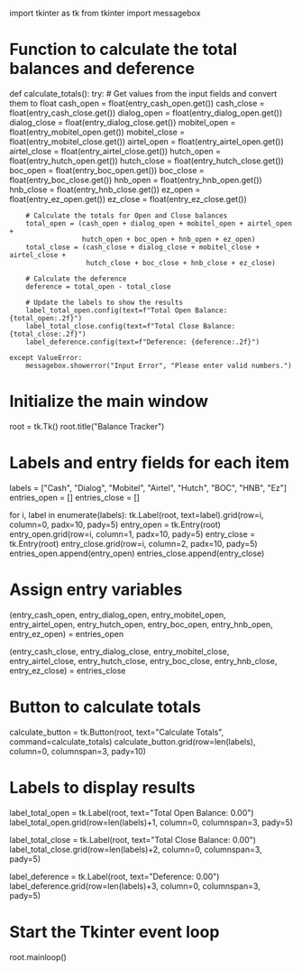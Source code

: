 import tkinter as tk
from tkinter import messagebox

# Function to calculate the total balances and deference
def calculate_totals():
    try:
        # Get values from the input fields and convert them to float
        cash_open = float(entry_cash_open.get())
        cash_close = float(entry_cash_close.get())
        dialog_open = float(entry_dialog_open.get())
        dialog_close = float(entry_dialog_close.get())
        mobitel_open = float(entry_mobitel_open.get())
        mobitel_close = float(entry_mobitel_close.get())
        airtel_open = float(entry_airtel_open.get())
        airtel_close = float(entry_airtel_close.get())
        hutch_open = float(entry_hutch_open.get())
        hutch_close = float(entry_hutch_close.get())
        boc_open = float(entry_boc_open.get())
        boc_close = float(entry_boc_close.get())
        hnb_open = float(entry_hnb_open.get())
        hnb_close = float(entry_hnb_close.get())
        ez_open = float(entry_ez_open.get())
        ez_close = float(entry_ez_close.get())
        
        # Calculate the totals for Open and Close balances
        total_open = (cash_open + dialog_open + mobitel_open + airtel_open +
                      hutch_open + boc_open + hnb_open + ez_open)
        total_close = (cash_close + dialog_close + mobitel_close + airtel_close +
                       hutch_close + boc_close + hnb_close + ez_close)
        
        # Calculate the deference
        deference = total_open - total_close

        # Update the labels to show the results
        label_total_open.config(text=f"Total Open Balance: {total_open:.2f}")
        label_total_close.config(text=f"Total Close Balance: {total_close:.2f}")
        label_deference.config(text=f"Deference: {deference:.2f}")
        
    except ValueError:
        messagebox.showerror("Input Error", "Please enter valid numbers.")

# Initialize the main window
root = tk.Tk()
root.title("Balance Tracker")

# Labels and entry fields for each item
labels = ["Cash", "Dialog", "Mobitel", "Airtel", "Hutch", "BOC", "HNB", "Ez"]
entries_open = []
entries_close = []

for i, label in enumerate(labels):
    tk.Label(root, text=label).grid(row=i, column=0, padx=10, pady=5)
    entry_open = tk.Entry(root)
    entry_open.grid(row=i, column=1, padx=10, pady=5)
    entry_close = tk.Entry(root)
    entry_close.grid(row=i, column=2, padx=10, pady=5)
    entries_open.append(entry_open)
    entries_close.append(entry_close)

# Assign entry variables
(entry_cash_open, entry_dialog_open, entry_mobitel_open, entry_airtel_open,
 entry_hutch_open, entry_boc_open, entry_hnb_open, entry_ez_open) = entries_open

(entry_cash_close, entry_dialog_close, entry_mobitel_close, entry_airtel_close,
 entry_hutch_close, entry_boc_close, entry_hnb_close, entry_ez_close) = entries_close

# Button to calculate totals
calculate_button = tk.Button(root, text="Calculate Totals", command=calculate_totals)
calculate_button.grid(row=len(labels), column=0, columnspan=3, pady=10)

# Labels to display results
label_total_open = tk.Label(root, text="Total Open Balance: 0.00")
label_total_open.grid(row=len(labels)+1, column=0, columnspan=3, pady=5)

label_total_close = tk.Label(root, text="Total Close Balance: 0.00")
label_total_close.grid(row=len(labels)+2, column=0, columnspan=3, pady=5)

label_deference = tk.Label(root, text="Deference: 0.00")
label_deference.grid(row=len(labels)+3, column=0, columnspan=3, pady=5)

# Start the Tkinter event loop
root.mainloop()
